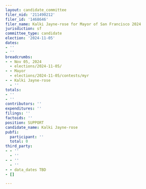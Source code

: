 ```yaml
---
layout: candidate_committee
filer_nid: '211490212'
filer_id: '1468646'
filer_name: Kalki Jayne-rose for Mayor of San Francisco 2024
jurisdiction: sf
committee_type: candidate
election: '2024-11-05'
dates:
- ''
- ''
breadcrumbs:
- - Nov 05, 2024
  - elections/2024-11-05/
- - Mayor
  - elections/2024-11-05/contests/myr
- - Kalki Jayne-rose
  - ''
totals:
- ''
- ''
contributors: ''
expenditures: ''
filings: ''
factoids: ''
position: SUPPORT
candidate_name: Kalki Jayne-rose
pubfi:
  participant: ''
  total: 0
third_party:
- - ''
  - ''
- - ''
  - ''
- - data_dates TBD
- []

---
```


